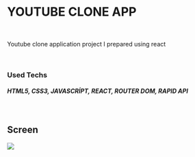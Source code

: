 <h1>YOUTUBE CLONE APP</h1>
<br>
<p>Youtube clone application project I prepared using react </p>
<br>
<h3>Used Techs</h3>
<h5>HTML5, CSS3, JAVASCRİPT, REACT, ROUTER DOM, RAPID API </h5>
<br>
<h2>Screen</h2>
<img src="./src/assets/screen.gif">
